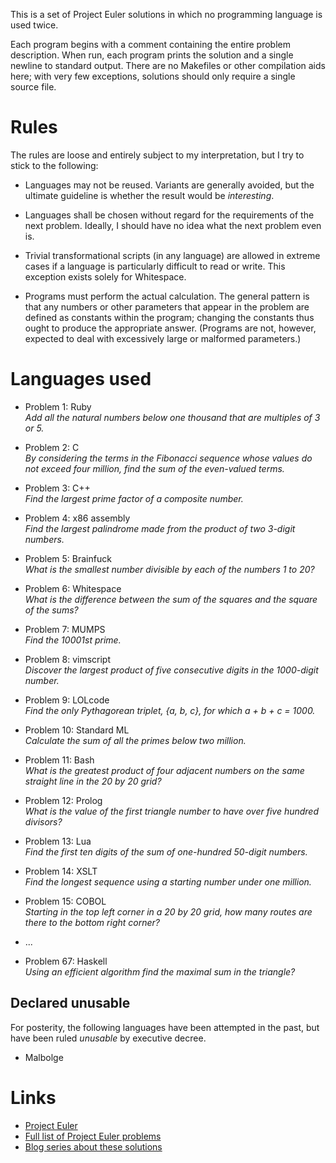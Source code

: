 This is a set of Project Euler solutions in which no programming language is
used twice.

Each program begins with a comment containing the entire problem description.
When run, each program prints the solution and a single newline to standard
output.  There are no Makefiles or other compilation aids here; with very few
exceptions, solutions should only require a single source file.


# Rules

The rules are loose and entirely subject to my interpretation, but I try to
stick to the following:

* Languages may not be reused.  Variants are generally avoided, but the
  ultimate guideline is whether the result would be _interesting_.

* Languages shall be chosen without regard for the requirements of the next
  problem.  Ideally, I should have no idea what the next problem even is.

* Trivial transformational scripts (in any language) are allowed in extreme
  cases if a language is particularly difficult to read or write.  This
  exception exists solely for Whitespace.

* Programs must perform the actual calculation.  The general pattern is that
  any numbers or other parameters that appear in the problem are defined as
  constants within the program; changing the constants thus ought to produce
  the appropriate answer.  (Programs are not, however, expected to deal with
  excessively large or malformed parameters.)


# Languages used

* Problem 1: Ruby  
    _Add all the natural numbers below one thousand that are multiples of 3 or 5._

* Problem 2: C  
    _By considering the terms in the Fibonacci sequence whose values do not exceed four million, find the sum of the even-valued terms._

* Problem 3: C++  
    _Find the largest prime factor of a composite number._

* Problem 4: x86 assembly  
    _Find the largest palindrome made from the product of two 3-digit numbers._

* Problem 5: Brainfuck  
    _What is the smallest number divisible by each of the numbers 1 to 20?_

* Problem 6: Whitespace  
    _What is the difference between the sum of the squares and the square of the sums?_

* Problem 7: MUMPS  
    _Find the 10001st prime._

* Problem 8: vimscript  
    _Discover the largest product of five consecutive digits in the 1000-digit number._

* Problem 9: LOLcode  
    _Find the only Pythagorean triplet, {a, b, c}, for which a + b + c = 1000._

* Problem 10: Standard ML  
    _Calculate the sum of all the primes below two million._

* Problem 11: Bash  
    _What is the greatest product of four adjacent numbers on the same straight line in the 20 by 20 grid?_

* Problem 12: Prolog  
    _What is the value of the first triangle number to have over five hundred divisors?_

* Problem 13: Lua  
    _Find the first ten digits of the sum of one-hundred 50-digit numbers._

* Problem 14: XSLT  
    _Find the longest sequence using a starting number under one million._

* Problem 15: COBOL  
    _Starting in the top left corner in a 20 by 20 grid, how many routes are there to the bottom right corner?_

* ...

* Problem 67: Haskell  
    _Using an efficient algorithm find the maximal sum in the triangle?_

## Declared unusable

For posterity, the following languages have been attempted in the past, but
have been ruled _unusable_ by executive decree.

* Malbolge


# Links

* [Project Euler](http://projecteuler.net/)
* [Full list of Project Euler problems](http://projecteuler.net/problems)
* [Blog series about these solutions](http://me.veekun.com/blog/categories/project-euler/)
